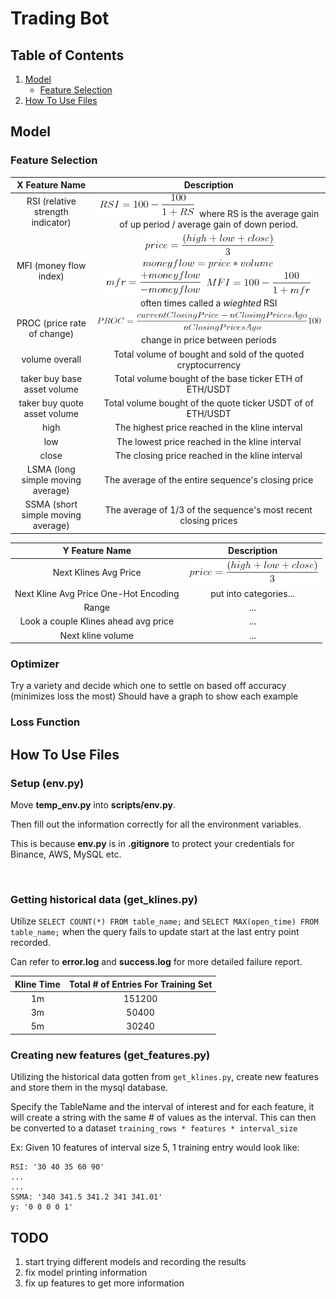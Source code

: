 # Trading Bot

## Table of Contents
1. [Model](#model)
    * [Feature Selection](#feature-selection)
2. [How To Use Files](#how-to-use-files)

## Model
### Feature Selection

| X Feature Name | Description |
| :------------: | :---------: |
| RSI (relative strength indicator) | ![equation](formulas/rsi.png) where RS is the average gain of up period / average gain of down period. |
| MFI (money flow index) | ![equation](formulas/mfi-price.png) ![equation](formulas/mfi-moneyflow.png) ![equation](formulas/mfi-mfr.png) ![equation](formulas/mfi.png) often times called a *wieghted* RSI |
| PROC (price rate of change) | ![equation](formulas/proc.png) change in price between periods |
| volume overall | Total volume of bought and sold of the quoted cryptocurrency |
| taker buy base asset volume | Total volume bought of the base ticker ETH of ETH/USDT |
| taker buy quote asset volume | Total volume bought of the quote ticker USDT of of ETH/USDT |
| high | The highest price reached in the kline interval |
| low | The lowest price reached in the kline interval |
| close | The closing price reached in the kline interval |
| LSMA (long simple moving average) | The average of the entire sequence's closing price |
| SSMA (short simple moving average) | The average of 1/3 of the sequence's most recent closing prices |

| Y Feature Name | Description |
| :------------: | :---------: |
| Next Klines Avg Price | ![equation](formulas/mfi-price.png) |
| Next Kline Avg Price One-Hot Encoding | put into categories... |
| Range | ... |
| Look a couple Klines ahead avg price | ... |
| Next kline volume | ... |

### Optimizer
Try a variety and decide which one to settle on based off accuracy (minimizes loss the most)
Should have a graph to show each example
### Loss Function

## How To Use Files
### Setup (env.py)
Move **temp_env.py** into **scripts/env.py**.

Then fill out the information correctly for all the environment variables.

This is because **env.py** is in **.gitignore** to protect your credentials for Binance, AWS, MySQL etc.

<br/>

### Getting historical data (get_klines.py)
Utilize ```SELECT COUNT(*) FROM table_name;``` and  ```SELECT MAX(open_time) FROM table_name;``` when the query fails to update start at the last entry point recorded.

Can refer to **error.log** and **success.log** for more detailed failure report.

|Kline Time | Total # of Entries For Training Set |
| :-------: | :---------------------------------: |
| 1m | 151200 |
| 3m | 50400 |
| 5m | 30240 |

### Creating new features (get_features.py)
Utilizing the historical data gotten from ```get_klines.py```, create new features and store them in the mysql database.

Specify the TableName and the interval of interest and for each feature, it will create a string with the same # of values as the interval. This can then be converted to a dataset ```training_rows * features * interval_size``` 

Ex: Given 10 features of interval size 5, 1 training entry would look like:
```
RSI: '30 40 35 60 90'
...
...
SSMA: '340 341.5 341.2 341 341.01'
y: '0 0 0 0 1'
```


## TODO
1. start trying different models and recording the results
2. fix model printing information
3. fix up features to get more information

